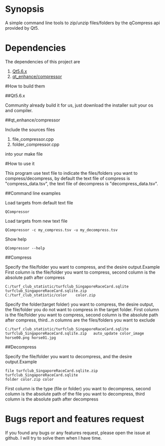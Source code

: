 # Synopsis

A simple command line tools to zip/unzip files/folders by the qCompress api provided by Qt5.

# Dependencies

The dependencies of this project are

1. [Qt5.6.x](https://www.qt.io/download-open-source/#section-2)
2. [qt_enhance/compressor](https://github.com/stereomatchingkiss/qt_enhance/tree/master/compressor)

#How to build them

##Qt5.6.x

Community already build it for us, just download the installer suit your os and compiler.

##qt_enhance/compressor

Include the sources files 

1. file_compressor.cpp
2. folder_compressor.cpp

into your make file

#How to use it

This program use text file to indicate the files/folders you want to compress/decompress, 
by default the text file of compress is "compress_data.tsv", the text file of decompress is
"decompress_data.tsv".

##Command line examples

Load targets from default text file
```
QCompressor
```

Load targets from new text file
```
QCompressor -c my_compress.tsv -u my_decompress.tsv
```

Show help
```
QCompressor --help
```

##Compress

Specify the file/folder you want to compress, and the desire output.Example
First column is the file/folder you want to compress, second column is the absolute path after compress

```
C:/turf_club_statistic/turfclub_SingaporeRaceCard.sqlite	turfclub_SingaporeRaceCard.sqlite.zip 
C:/turf_club_statistic/color	color.zip
```

Specify the folder(target folder) you want to compress, the desire output, the file/folder you do not want to compress in the target folder.
First column is the file/folder you want to compress, second column is the absolute path after compress, third...n columns are the files/folders you want to exclude

```
C:/turf_club_statistic/turfclub_SingaporeRaceCard.sqlite	turfclub_SingaporeRaceCard.sqlite.zip	auto_update	color_image	horse00.png horse01.jpg
```

##Decompress

Specify the file/folder you want to decompress, and the desire output.Example

```
file turfclub_SingaporeRaceCard.sqlite.zip turfclub_SingaporeRaceCard.sqlite
folder color.zip color
```

First column is the type (file or folder) you want to decompress, second column is the absolute path of the file 
you want to decompress, third column is the absolute path after decompress

# Bugs report and features request

If you found any bugs or any features request, please open the issue at github.
I will try to solve them when I have time.
